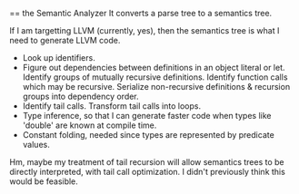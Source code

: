 == the Semantic Analyzer
It converts a parse tree to a semantics tree.

If I am targetting LLVM (currently, yes), then the semantics tree is
what I need to generate LLVM code.
* Look up identifiers.
* Figure out dependencies between definitions in an object literal or let.
  Identify groups of mutually recursive definitions.
  Identify function calls which may be recursive.
  Serialize non-recursive definitions & recursion groups into dependency order.
* Identify tail calls.
  Transform tail calls into loops.
* Type inference, so that I can generate faster code when types like 'double'
  are known at compile time.
* Constant folding, needed since types are represented by predicate values.

Hm, maybe my treatment of tail recursion will allow semantics trees to be
directly interpreted, with tail call optimization. I didn't previously think
this would be feasible.
